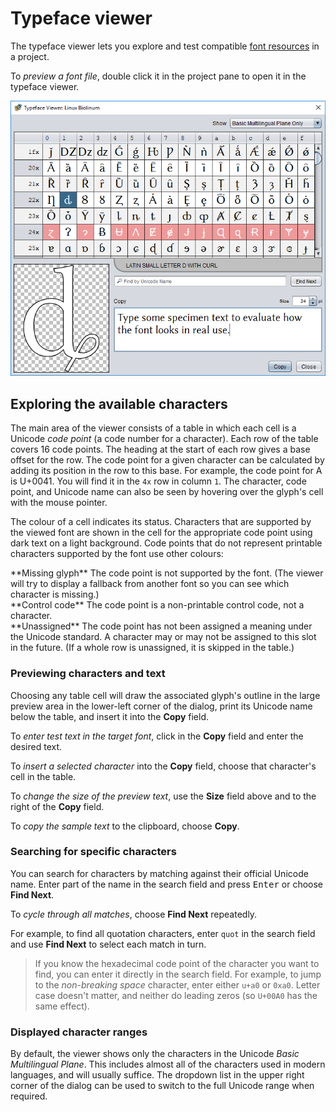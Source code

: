# Typeface viewer

The typeface viewer lets you explore and test compatible [font resources](dm-res-font.md) in a project.

To *preview a font file*, double click it in the project pane to open it in the typeface viewer.

![The typeface viewer dialog](images/font-viewer.png)

## Exploring the available characters

The main area of the viewer consists of a table in which each cell is a Unicode *code point* (a code number for a character). Each row of the table covers 16 code points. The heading at the start of each row gives a base offset for the row. The code point for a given character can be calculated by adding its position in the row to this base. For example, the code point for A is U+0041. You will find it in the `4x` row in column `1`. The character, code point, and Unicode name can also be seen by hovering over the glyph's cell with the mouse pointer.

The colour of a cell indicates its status. Characters that are supported by the viewed font are shown in the cell for the appropriate code point using dark text on a light background. Code points that do not represent printable characters supported by the font use other colours:

<div class="box" style="background:#ef9a9a"></div> **Missing glyph**  
The code point is not supported by the font. (The viewer will try to display a fallback from another font so you can see which character is missing.)

<div class="box" style="background:#a5d6a7"></div> **Control code**  
The code point is a non-printable control code, not a character.

<div class="box" style="background:#90a4ae"></div> **Unassigned**  
The code point has not been assigned a meaning under the Unicode standard. A character may or may not be assigned to this slot in the future. (If a whole row is unassigned, it is skipped in the table.)

### Previewing characters and text

Choosing any table cell will draw the associated glyph's outline in the large preview area in the lower-left corner of the dialog, print its Unicode name below the table, and insert it into the **Copy** field.

To *enter test text in the target font*, click in the **Copy** field and enter the desired text.

To *insert a selected character* into the **Copy** field, choose that character's cell in the table.

To *change the size of the preview text*, use the **Size** field above and to the right of the **Copy** field.

To *copy the sample text* to the clipboard, choose **Copy**.

### Searching for specific characters

You can search for characters by matching against their official Unicode name. Enter part of the name in the search field and press <kbd>Enter</kbd> or choose **Find Next**.

To *cycle through all matches*, choose **Find Next** repeatedly.

For example, to find all quotation characters, enter `quot` in the search field and use **Find Next** to select each match in turn.

> If you know the hexadecimal code point of the character you want to find, you can enter it directly in the search field. For example, to jump to the *non-breaking space* character, enter either `u+a0` or `0xa0`.  Letter case doesn't matter, and neither do leading zeros (so `U+00A0` has the same effect).

### Displayed character ranges

By default, the viewer shows only the characters in the Unicode *Basic Multilingual Plane*. This includes almost all of the characters used in modern languages, and will usually suffice. The dropdown list in the upper right corner of the dialog can be used to switch to the full Unicode range when required.
